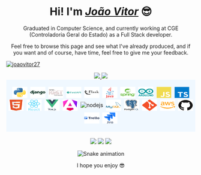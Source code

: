 <div>
<link rel="stylesheet" href="https://cdn.jsdelivr.net/gh/devicons/devicon@latest/devicon.min.css">

<!-- in your body -->
  <h1 align="center">Hi! I'm <a href="https://github.com/joaovitor27"><i>João Vitor</i></a> 😎</h1>
  
  <p align="center">
Graduated in Computer Science, and currently working at CGE (Controladoria Geral do Estado) as a Full Stack developer.
</p>
  <p align="center">Feel free to browse this page and see what I've already produced, and if you want and of course, have time, feel free to give me your feedback.</p>
</div>
<p align="left"> <a href="https://github.com/ryo-ma/github-profile-trophy"><img src="https://github-profile-trophy.vercel.app/?username=joaovitor27&theme=onedark" alt="joaovitor27" /></a> </p>
<div align="center">
  <a href="https://github.com/joaovitor27">
    <img height="150em" src="https://github-readme-stats.vercel.app/api?username=joaovitor27&count_private=true&include_all_commits=true&show_icons=true&theme=dracula&hide_border=true&show_owner=true"/>
    <img height="150em" src="https://github-readme-stats.vercel.app/api/top-langs/?username=joaovitor27&theme=dracula&hide_border=true&&layout=compact"/>
  </a>
</div>

<div align="center" valign="top" style="background-color: aliceblue; padding-bottom: 20px"><br>

  <img align="center" style="padding:2px;" alt="python" height="30" width="40" src="https://raw.githubusercontent.com/devicons/devicon/master/icons/python/python-original.svg">
  <img align="center" style="padding:2px;" alt="django" height="30" width="40" src="https://raw.githubusercontent.com/devicons/devicon/master/icons/django/django-plain-wordmark.svg">
  <img align="center" style="padding:2px;" alt="djangoRest" height="30" width="40" src="https://raw.githubusercontent.com/devicons/devicon/master/icons/djangorest/djangorest-original.svg">
  <img align="center" style="padding:2px;" alt="fastapi" height="30" width="40" src="https://raw.githubusercontent.com/devicons/devicon/master/icons/fastapi/fastapi-original-wordmark.svg">
  <img align="center" style="padding:2px;" alt="flask" height="30" width="40" src="https://raw.githubusercontent.com/devicons/devicon/master/icons/flask/flask-original-wordmark.svg">
  <img align="center" style="padding:2px;" alt="Java" height="30" width="40" src="https://raw.githubusercontent.com/devicons/devicon/master/icons/java/java-original-wordmark.svg">
  <img align="center" style="padding:2px;" alt="spring" height="30" width="40" src="https://raw.githubusercontent.com/devicons/devicon/master/icons/spring/spring-original-wordmark.svg">
  <img align="center" style="padding:2px;" alt="arduino" height="30" width="40" src="https://raw.githubusercontent.com/devicons/devicon/master/icons/arduino/arduino-original-wordmark.svg">
  <img align="center" style="padding:2px;" alt="Js" height="30" width="40" src="https://raw.githubusercontent.com/devicons/devicon/master/icons/javascript/javascript-plain.svg">
  <img align="center" style="padding:2px;" alt="ts" height="30" width="40" src="https://raw.githubusercontent.com/devicons/devicon/master/icons/typescript/typescript-plain.svg">
  <img align="center" style="padding:2px;" alt="HTML" height="30" width="40" src="https://raw.githubusercontent.com/devicons/devicon/master/icons/html5/html5-original.svg">
  <img align="center" style="padding:2px;" alt="react" height="30" width="40" src="https://raw.githubusercontent.com/devicons/devicon/master/icons/react/react-original-wordmark.svg">
  <img align="center" style="padding:2px;" alt="vue" height="30" width="40" src="https://raw.githubusercontent.com/devicons/devicon/master/icons/vuejs/vuejs-original-wordmark.svg">
  <img align="center" style="padding:2px;" alt="angular" height="30" width="40" src="https://raw.githubusercontent.com/devicons/devicon/master/icons/angular/angular-original.svg">
  <img align="center" style="padding:2px;" alt="nodejs" height="30" width="40" src="https://cdn.worldvectorlogo.com/logos/nodejs-icon.svg">
  <img align="center" style="padding:2px;" alt="mysql" height="30" width="40" src="https://raw.githubusercontent.com/devicons/devicon/master/icons/mysql/mysql-original-wordmark.svg">
  <img align="center" style="padding:2px;" alt="postgresql" height="30" width="40" src="https://raw.githubusercontent.com/devicons/devicon/master/icons/postgresql/postgresql-original-wordmark.svg">
  <img align="center" style="padding:2px;" alt="git" height="30" width="40" src="https://raw.githubusercontent.com/devicons/devicon/master/icons/git/git-original.svg">
  <img align="center" style="padding:2px;" alt="aws" height="30" width="40" src="https://raw.githubusercontent.com/devicons/devicon/master/icons/amazonwebservices/amazonwebservices-plain-wordmark.svg">
  <img align="center" style="padding:2px;" alt="github" height="30" width="40" src="https://raw.githubusercontent.com/devicons/devicon/master/icons/github/github-original.svg">
  <img align="center" style="padding:2px;" alt="trello" height="30" width="40" src="https://raw.githubusercontent.com/devicons/devicon/master/icons/trello/trello-original-wordmark.svg">
  <img align="center" style="padding:2px;" alt="jira" height="30" width="40" src="https://raw.githubusercontent.com/devicons/devicon/master/icons/jira/jira-original-wordmark.svg">
</div><br>

<div align="center">
  <a href="https://www.instagram.com/joaovitor27.dev/" target="_blank"><img src="https://img.shields.io/badge/-Instagram-%23E4405F?style=for-the-badge&logo=instagram&logoColor=white" target="_blank"></a>
  <a href="https://www.linkedin.com/in/jo%C3%A3o-vitor-monteiro-577a49196/" target="_blank"><img src="https://img.shields.io/badge/-LinkedIn-%230077B5?style=for-the-badge&logo=linkedin&logoColor=white" target="_blank"></a> 
  <a href="mailto:joaovitor.monteiro.188@gmail.com"><img src="https://img.shields.io/badge/-Gmail-%23333?style=for-the-badge&logo=gmail&logoColor=white" target="_blank"></a>
</div>

<div align="center">
  
  ![Snake animation](https://github.com/danielbped/danielbped/blob/output/github-contribution-grid-snake.svg)
  
</div>

<div align="center">
  <p>I hope you enjoy 😎</p>
  <!--<p>Créditos: <a href="https://github.com/anuraghazra/github-readme-stats">Anurag Hazra</a> e <a href="https://github.com/rafaballerini">Rafaella Ballerini</a></p>-->
</div>
